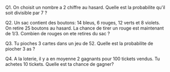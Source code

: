 Q1. 
On choisit un nombre a 2 chiffre au hasard. Quelle est la 
probabilite qu'il soit divisible par 7 ?

Q2. 
Un sac contient des boutons: 14 bleus, 6 rouges, 12 verts et 8 violets.
On retire 25 boutons au hasard. La chance de tirer un rouge est maintenant
de 1/3. Combien de rouges on ete retires du sac ?

Q3. 
Tu pioches 3 cartes dans un jeu de 52. Quelle est la probabilite de piocher
3 as ?

Q4.
A la loterie, il y a en moyenne 2 gagnants pour 100 tickets vendus.
Tu achetes 10 tickets. Quelle est ta chance de gagner?

